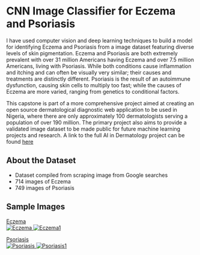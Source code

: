 # CNN Image Classifier for Eczema and Psoriasis

I have used computer vision and deep learning techniques to build a model for identifying Eczema and Psoriasis from a image dataset featuring diverse levels of skin pigmentation. Eczema and Psoriasis are both extremely prevalent with over 31 million Americans having Eczema and over 7.5 million Americans, living with Psoriasis. While both conditions cause inflammation and itching and can often be visually very similar; their causes and treatments are distinctly different. Psoriasis is the result of an autoimmune dysfunction, causing skin cells to multiply too fast; while the causes of Eczema are more varied, ranging from genetics to conditional factors. 

This capstone is part of a more comprehensive project aimed at creating an open source dermatological diagnostic web application to be used in Nigeria, where there are only approximately 100 dermatologists serving a population of over 190 million. The primary project also aims to provide a validated image dataset to be made public for future machine learning projects and research. A link to the full AI in Dermatology project can be found [here](https://www.aidermatology.org/)

## About the Dataset
-  Dataset compiled from scraping image from Google searches
-  714 images of Eczema
-  749 images of Psoriasis

## Sample Images
<ins>Eczema<ins/>
<br />  ![Eczema](https://lh6.googleusercontent.com/YoNWyEI6KTBUoFD7e6LviZzuRRNlFyWs8ju-Dcbis1w-SNkIsbBulGiCQUclrDXV518C_qiVfYFPKBJ4MviAscLbvlSKINLeJqbvpuY) ![Eczema1](https://lh6.googleusercontent.com/9iRGbEXtXuXyKJOkdXQGg0sY_3LBDMC7_OHB5XcMQDCy3AK3nV5aHIVjr17JwpZgJV_ZaLa3g8bskvFSl1wrPu9R3skJ_7jxxkT9Ss0)
 
 <ins>Psoriasis<ins/>
  <br /> ![Psoriasis](https://lh3.googleusercontent.com/oM3CwxACaDAw1XdrrXPRPWfdjcofkC270PI6zmgp9mkfedvZfH1QmmVauJ483RfD5832mXjDWvnbMMrgcu9PECBSPqOH-OaERXyNqBA) ![Psoriasis1](https://lh6.googleusercontent.com/1oKImDBIM71Y6lgQa5VceK0kaEsd5PncOPCTz_mbftyBrQhtdPXJmr3KmR-22D174j_1xgCDqdWznKIS5v6IDAyWPnZTsD_tXLt7t6RfaNzVAGc3mIE54dVAupaMXR8FDXHYL1KAfWo)
